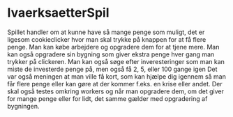 # IvaerksaetterSpil

Spillet handler om at kunne have så mange penge som muligt, det er ligesom cookieclicker hvor man skal trykke på knappen for at få flere penge.
Man kan købe arbejdere og opgradere dem for at tjene mere.
Man kan også opgradere sin bygning som giver ekstra penge hver gang man trykker på clickeren.
Man kan også søge efter inveresteringer som man kan miste de investerde penge på, men også få 2, 5, eller 100 gange igen
Det var også meningen at man ville få kort, som kan hjælpe dig igennem så man får flere penge eller kan gøre at der kommer f.eks. en krise eller andet.
Der skal også testes omkring workers og når man opgradere dem, om det giver for mange penge eller for lidt, det samme gælder med opgradering af bygningen.
